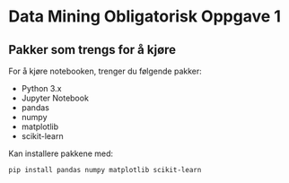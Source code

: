 # Data Mining Obligatorisk Oppgave 1

## Pakker som trengs for å kjøre
For å kjøre notebooken, trenger du følgende pakker:
- Python 3.x
- Jupyter Notebook
- pandas
- numpy
- matplotlib
- scikit-learn

Kan installere pakkene med:
```bash
pip install pandas numpy matplotlib scikit-learn
```

